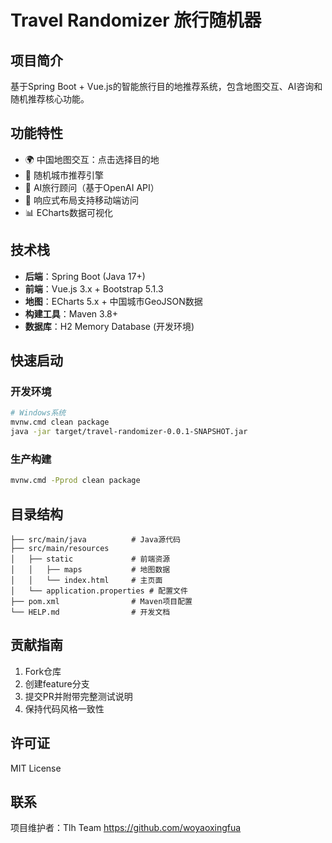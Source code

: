 # Travel Randomizer 旅行随机器

## 项目简介
基于Spring Boot + Vue.js的智能旅行目的地推荐系统，包含地图交互、AI咨询和随机推荐核心功能。

## 功能特性
- 🌍 中国地图交互：点击选择目的地
- 🎲 随机城市推荐引擎
- 💬 AI旅行顾问（基于OpenAI API）
- 📱 响应式布局支持移动端访问
- 📊 ECharts数据可视化

## 技术栈
- **后端**：Spring Boot (Java 17+)
- **前端**：Vue.js 3.x + Bootstrap 5.1.3
- **地图**：ECharts 5.x + 中国城市GeoJSON数据
- **构建工具**：Maven 3.8+
- **数据库**：H2 Memory Database (开发环境)

## 快速启动
### 开发环境
```bash
# Windows系统
mvnw.cmd clean package
java -jar target/travel-randomizer-0.0.1-SNAPSHOT.jar
```

### 生产构建
```bash
mvnw.cmd -Pprod clean package
```

## 目录结构
```
├── src/main/java          # Java源代码
├── src/main/resources
│   ├── static             # 前端资源
│   │   ├── maps           # 地图数据
│   │   └── index.html     # 主页面
│   └── application.properties # 配置文件
├── pom.xml                # Maven项目配置
└── HELP.md                # 开发文档
```

## 贡献指南
1. Fork仓库
2. 创建feature分支
3. 提交PR并附带完整测试说明
4. 保持代码风格一致性

## 许可证
MIT License

## 联系
项目维护者：Tlh Team <https://github.com/woyaoxingfua>